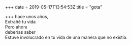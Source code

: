 +++
date = 2019-05-17T13:54:53Z
title = "gota"

+++ 
hace unos años,   
Extrañé tu vida   
Pero ahora   
deberías saber   
Estuve involucrado en tu vida de una manera que no existía.  